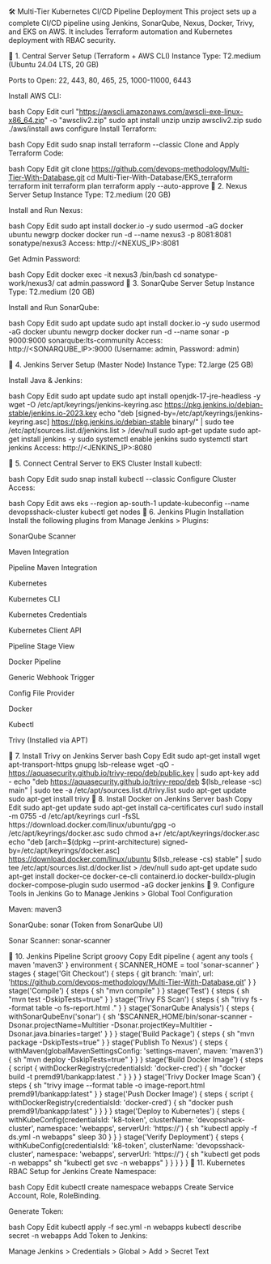 🛠️ Multi-Tier Kubernetes CI/CD Pipeline Deployment
This project sets up a complete CI/CD pipeline using Jenkins, SonarQube, Nexus, Docker, Trivy, and EKS on AWS. It includes Terraform automation and Kubernetes deployment with RBAC security.

📌 1. Central Server Setup (Terraform + AWS CLI)
Instance Type: T2.medium (Ubuntu 24.04 LTS, 20 GB)

Ports to Open: 22, 443, 80, 465, 25, 1000-11000, 6443

Install AWS CLI:

bash
Copy
Edit
curl "https://awscli.amazonaws.com/awscli-exe-linux-x86_64.zip" -o "awscliv2.zip"
sudo apt install unzip
unzip awscliv2.zip
sudo ./aws/install
aws configure
Install Terraform:

bash
Copy
Edit
sudo snap install terraform --classic
Clone and Apply Terraform Code:

bash
Copy
Edit
git clone https://github.com/devops-methodology/Multi-Tier-With-Database.git
cd Multi-Tier-With-Database/EKS_terraform
terraform init
terraform plan
terraform apply --auto-approve
📌 2. Nexus Server Setup
Instance Type: T2.medium (20 GB)

Install and Run Nexus:

bash
Copy
Edit
sudo apt install docker.io -y
sudo usermod -aG docker ubuntu
newgrp docker
docker run -d --name nexus3 -p 8081:8081 sonatype/nexus3
Access: http://<NEXUS_IP>:8081

Get Admin Password:

bash
Copy
Edit
docker exec -it nexus3 /bin/bash
cd sonatype-work/nexus3/
cat admin.password
📌 3. SonarQube Server Setup
Instance Type: T2.medium (20 GB)

Install and Run SonarQube:

bash
Copy
Edit
sudo apt update
sudo apt install docker.io -y
sudo usermod -aG docker ubuntu
newgrp docker
docker run -d --name sonar -p 9000:9000 sonarqube:lts-community
Access: http://<SONARQUBE_IP>:9000 (Username: admin, Password: admin)

📌 4. Jenkins Server Setup (Master Node)
Instance Type: T2.large (25 GB)

Install Java & Jenkins:

bash
Copy
Edit
sudo apt update
sudo apt install openjdk-17-jre-headless -y
wget -O /etc/apt/keyrings/jenkins-keyring.asc https://pkg.jenkins.io/debian-stable/jenkins.io-2023.key
echo "deb [signed-by=/etc/apt/keyrings/jenkins-keyring.asc] https://pkg.jenkins.io/debian-stable binary/" | sudo tee /etc/apt/sources.list.d/jenkins.list > /dev/null
sudo apt-get update
sudo apt-get install jenkins -y
sudo systemctl enable jenkins
sudo systemctl start jenkins
Access: http://<JENKINS_IP>:8080

📌 5. Connect Central Server to EKS Cluster
Install kubectl:

bash
Copy
Edit
sudo snap install kubectl --classic
Configure Cluster Access:

bash
Copy
Edit
aws eks --region ap-south-1 update-kubeconfig --name devopsshack-cluster
kubectl get nodes
📌 6. Jenkins Plugin Installation
Install the following plugins from Manage Jenkins > Plugins:

SonarQube Scanner

Maven Integration

Pipeline Maven Integration

Kubernetes

Kubernetes CLI

Kubernetes Credentials

Kubernetes Client API

Pipeline Stage View

Docker Pipeline

Generic Webhook Trigger

Config File Provider

Docker

Kubectl

Trivy (Installed via APT)

📌 7. Install Trivy on Jenkins Server
bash
Copy
Edit
sudo apt-get install wget apt-transport-https gnupg lsb-release
wget -qO - https://aquasecurity.github.io/trivy-repo/deb/public.key | sudo apt-key add -
echo "deb https://aquasecurity.github.io/trivy-repo/deb $(lsb_release -sc) main" | sudo tee -a /etc/apt/sources.list.d/trivy.list
sudo apt-get update
sudo apt-get install trivy
📌 8. Install Docker on Jenkins Server
bash
Copy
Edit
sudo apt-get update
sudo apt-get install ca-certificates curl
sudo install -m 0755 -d /etc/apt/keyrings
curl -fsSL https://download.docker.com/linux/ubuntu/gpg -o /etc/apt/keyrings/docker.asc
sudo chmod a+r /etc/apt/keyrings/docker.asc
echo "deb [arch=$(dpkg --print-architecture) signed-by=/etc/apt/keyrings/docker.asc] https://download.docker.com/linux/ubuntu $(lsb_release -cs) stable" | sudo tee /etc/apt/sources.list.d/docker.list > /dev/null
sudo apt-get update
sudo apt-get install docker-ce docker-ce-cli containerd.io docker-buildx-plugin docker-compose-plugin
sudo usermod -aG docker jenkins
📌 9. Configure Tools in Jenkins
Go to Manage Jenkins > Global Tool Configuration

Maven: maven3

SonarQube: sonar (Token from SonarQube UI)

Sonar Scanner: sonar-scanner

📌 10. Jenkins Pipeline Script
groovy
Copy
Edit
pipeline {
    agent any
    tools {
        maven 'maven3'
    }
    environment {
        SCANNER_HOME = tool 'sonar-scanner'
    }
    stages {
        stage('Git Checkout') {
            steps {
                git branch: 'main', url: 'https://github.com/devops-methodology/Multi-Tier-With-Database.git'
            }
        }
        stage('Compile') {
            steps {
                sh "mvn compile"
            }
        }
        stage('Test') {
            steps {
                sh "mvn test -DskipTests=true"
            }
        }
        stage('Trivy FS Scan') {
            steps {
                sh "trivy fs --format table -o fs-report.html ."
            }
        }
        stage('SonarQube Analysis') {
            steps {
                withSonarQubeEnv('sonar') {
                    sh '$SCANNER_HOME/bin/sonar-scanner -Dsonar.projectName=Multitier -Dsonar.projectKey=Multitier -Dsonar.java.binaries=target'
                }
            }
        }
        stage('Build Package') {
            steps {
                sh "mvn package -DskipTests=true"
            }
        }
        stage('Publish To Nexus') {
            steps {
                withMaven(globalMavenSettingsConfig: 'settings-maven', maven: 'maven3') {
                    sh "mvn deploy -DskipTests=true"
                }
            }
        }
        stage('Build Docker Image') {
            steps {
                script {
                    withDockerRegistry(credentialsId: 'docker-cred') {
                        sh "docker build -t premd91/bankapp:latest ."
                    }
                }
            }
        }
        stage('Trivy Docker Image Scan') {
            steps {
                sh "trivy image --format table -o image-report.html premd91/bankapp:latest"
            }
        }
        stage('Push Docker Image') {
            steps {
                script {
                    withDockerRegistry(credentialsId: 'docker-cred') {
                        sh "docker push premd91/bankapp:latest"
                    }
                }
            }
        }
        stage('Deploy to Kubernetes') {
            steps {
                withKubeConfig(credentialsId: 'k8-token', clusterName: 'devopsshack-cluster', namespace: 'webapps', serverUrl: 'https://<API-ENDPOINT>') {
                    sh "kubectl apply -f ds.yml -n webapps"
                    sleep 30
                }
            }
        }
        stage('Verify Deployment') {
            steps {
                withKubeConfig(credentialsId: 'k8-token', clusterName: 'devopsshack-cluster', namespace: 'webapps', serverUrl: 'https://<API-ENDPOINT>') {
                    sh "kubectl get pods -n webapps"
                    sh "kubectl get svc -n webapps"
                }
            }
        }
    }
}
📌 11. Kubernetes RBAC Setup for Jenkins
Create Namespace:

bash
Copy
Edit
kubectl create namespace webapps
Create Service Account, Role, RoleBinding.

Generate Token:

bash
Copy
Edit
kubectl apply -f sec.yml -n webapps
kubectl describe secret <secret-name> -n webapps
Add Token to Jenkins:

Manage Jenkins > Credentials > Global > Add > Secret Text








